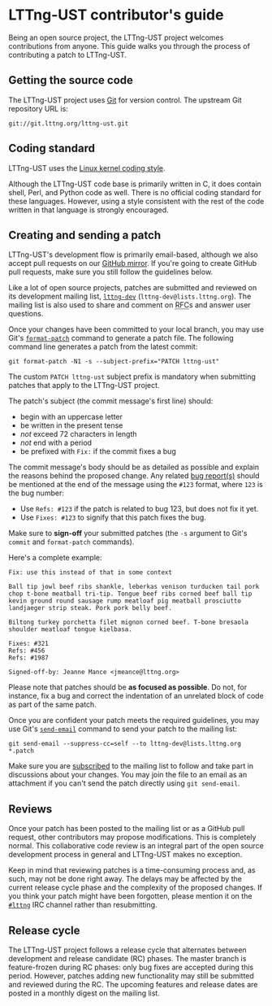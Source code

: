 # LTTng-UST contributor's guide

Being an open source project, the LTTng-UST project welcomes
contributions from anyone. This guide walks you through the process
of contributing a patch to LTTng-UST.


## Getting the source code

The LTTng-UST project uses [Git](https://git-scm.com/) for version
control. The upstream Git repository URL is:

    git://git.lttng.org/lttng-ust.git


## Coding standard

LTTng-UST uses the
[Linux kernel coding style](https://www.kernel.org/doc/html/latest/process/coding-style.html).

Although the LTTng-UST code base is primarily written in C, it does
contain shell, Perl, and Python code as well. There is no official coding
standard for these languages. However, using a style consistent with the
rest of the code written in that language is strongly encouraged.


## Creating and sending a patch

LTTng-UST's development flow is primarily email-based, although we
also accept pull requests on our
[GitHub mirror](https://github.com/lttng/lttng-ust). If you're going
to create GitHub pull requests, make sure you still follow the
guidelines below.

Like a lot of open source projects, patches are submitted and reviewed
on its development mailing list,
[`lttng-dev`](http://lists.lttng.org/cgi-bin/mailman/listinfo/lttng-dev)
(`lttng-dev@lists.lttng.org`). The mailing list is also used to share
and comment on <abbr title="Request for Comments">RFC</abbr>s and answer
user questions.

Once your changes have been committed to your local branch, you may use
Git's [`format-patch`](https://git-scm.com/docs/git-format-patch) command
to generate a patch file. The following command line generates a
patch from the latest commit:

    git format-patch -N1 -s --subject-prefix="PATCH lttng-ust"

The custom `PATCH lttng-ust` subject prefix is mandatory when
submitting patches that apply to the LTTng-UST project.

The patch's subject (the commit message's first line) should:

  * begin with an uppercase letter
  * be written in the present tense
  * _not_ exceed 72 characters in length
  * _not_ end with a period
  * be prefixed with `Fix:` if the commit fixes a bug

The commit message's body should be as detailed as possible and explain
the reasons behind the proposed change. Any related
[bug report(s)](https://bugs.lttng.org/projects/lttng-ust/issues)
should be mentioned at the end of the message using the `#123` format,
where `123` is the bug number:

  * Use `Refs: #123` if the patch is related to bug 123, but does not
    fix it yet.
  * Use `Fixes: #123` to signify that this patch fixes the bug.

Make sure to **sign-off** your submitted patches (the `-s` argument to
Git's `commit` and `format-patch` commands).

Here's a complete example:

~~~ text
Fix: use this instead of that in some context

Ball tip jowl beef ribs shankle, leberkas venison turducken tail pork
chop t-bone meatball tri-tip. Tongue beef ribs corned beef ball tip
kevin ground round sausage rump meatloaf pig meatball prosciutto
landjaeger strip steak. Pork pork belly beef.

Biltong turkey porchetta filet mignon corned beef. T-bone bresaola
shoulder meatloaf tongue kielbasa.

Fixes: #321
Refs: #456
Refs: #1987

Signed-off-by: Jeanne Mance <jmeance@lttng.org>
~~~

Please note that patches should be **as focused as possible**. Do not,
for instance, fix a bug and correct the indentation of an unrelated
block of code as part of the same patch.

Once you are confident your patch meets the required guidelines,
you may use Git's [`send-email`](https://git-scm.com/docs/git-send-email)
command to send your patch to the mailing list:

    git send-email --suppress-cc=self --to lttng-dev@lists.lttng.org *.patch

Make sure you are
[subscribed](http://lists.lttng.org/cgi-bin/mailman/listinfo/lttng-dev)
to the mailing list to follow and take part in discussions about your
changes. You may join the file to an email as an attachment if you can't
send the patch directly using <code>git&nbsp;send&#8209;email</code>.


## Reviews

Once your patch has been posted to the mailing list or as a GitHub
pull request, other contributors may propose modifications.
This is completely normal. This collaborative code review is an integral
part of the open source development process in general and LTTng-UST
makes no exception.

Keep in mind that reviewing patches is a time-consuming process and,
as such, may not be done right away. The delays may be affected by the
current release cycle phase and the complexity of the proposed changes.
If you think your patch might have been forgotten, please mention it on
the [`#lttng`](irc://irc.oftc.net/lttng) IRC channel rather than
resubmitting.


## Release cycle

The LTTng-UST project follows a release cycle that alternates between
development and release candidate (RC) phases. The master branch is
feature-frozen during RC phases: only bug fixes are accepted during
this period. However, patches adding new functionality may still be
submitted and reviewed during the RC. The upcoming features and release
dates are posted in a monthly digest on the mailing list.
